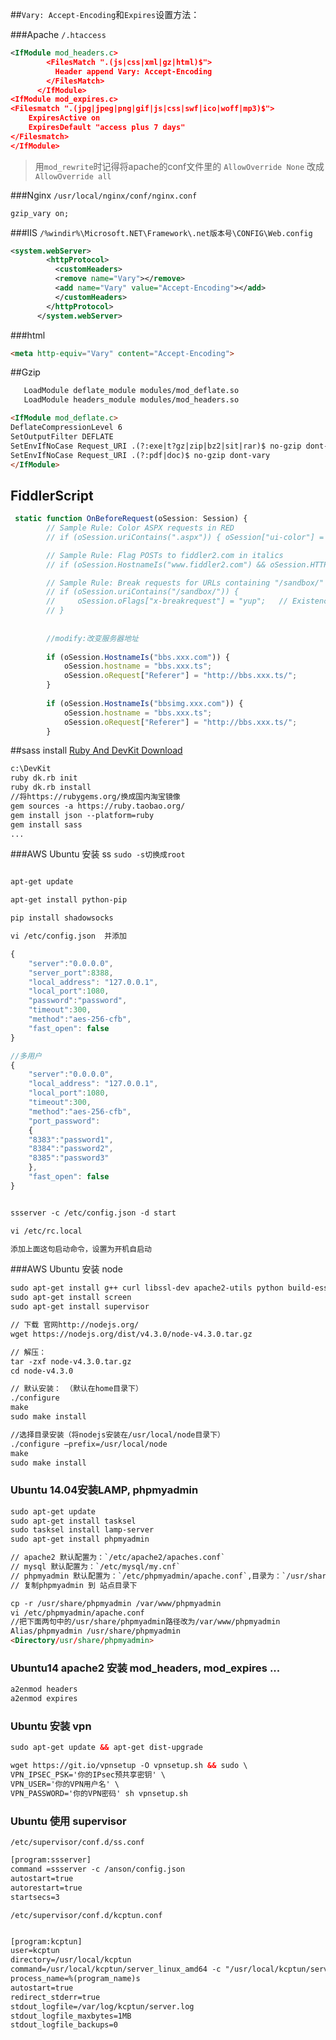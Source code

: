 ##`Vary: Accept-Encoding`和`Expires`设置方法：

###Apache `/.htaccess`
``` xml
<IfModule mod_headers.c>
        <FilesMatch ".(js|css|xml|gz|html)$">
          Header append Vary: Accept-Encoding
        </FilesMatch>
      </IfModule>
<IfModule mod_expires.c>
<Filesmatch ".(jpg|jpeg|png|gif|js|css|swf|ico|woff|mp3)$">
    ExpiresActive on
    ExpiresDefault "access plus 7 days"
</Filesmatch>
</IfModule>
```      
> 用`mod_rewrite`时记得将apache的conf文件<Directory>里的
> `AllowOverride None` 改成 `AllowOverride all`

###Nginx  `/usr/local/nginx/conf/nginx.conf`

``` xml
gzip_vary on;
```

###IIS `/%windir%\Microsoft.NET\Framework\.net版本号\CONFIG\Web.config`

``` xml
<system.webServer>
        <httpProtocol>
          <customHeaders>
          <remove name="Vary"></remove>
          <add name="Vary" value="Accept-Encoding"></add>
          </customHeaders>
        </httpProtocol>
      </system.webServer>
```

###html 
```html
<meta http-equiv="Vary" content="Accept-Encoding">
```
##Gzip

```html
   LoadModule deflate_module modules/mod_deflate.so
   LoadModule headers_module modules/mod_headers.so
```
```html
<IfModule mod_deflate.c>
DeflateCompressionLevel 6
SetOutputFilter DEFLATE
SetEnvIfNoCase Request_URI .(?:exe|t?gz|zip|bz2|sit|rar)$ no-gzip dont-vary
SetEnvIfNoCase Request_URI .(?:pdf|doc)$ no-gzip dont-vary
</IfModule>
```   

## FiddlerScript

```javascript
 static function OnBeforeRequest(oSession: Session) {
        // Sample Rule: Color ASPX requests in RED
        // if (oSession.uriContains(".aspx")) {	oSession["ui-color"] = "red";	}

        // Sample Rule: Flag POSTs to fiddler2.com in italics
        // if (oSession.HostnameIs("www.fiddler2.com") && oSession.HTTPMethodIs("POST")) {	oSession["ui-italic"] = "yup";	}

        // Sample Rule: Break requests for URLs containing "/sandbox/"
        // if (oSession.uriContains("/sandbox/")) {
        //     oSession.oFlags["x-breakrequest"] = "yup";	// Existence of the x-breakrequest flag creates a breakpoint; the "yup" value is unimportant.
        // }
        
        
        //modify:改变服务器地址
        
        if (oSession.HostnameIs("bbs.xxx.com")) {	
            oSession.hostname = "bbs.xxx.ts";            
            oSession.oRequest["Referer"] = "http://bbs.xxx.ts/";            
        }
        
        if (oSession.HostnameIs("bbsimg.xxx.com")) {	
            oSession.hostname = "bbs.xxx.ts";            
            oSession.oRequest["Referer"] = "http://bbs.xxx.ts/";            
        }
```

##sass install [Ruby And DevKit Download](http://rubyinstaller.org/downloads/)

``` html
c:\DevKit 
ruby dk.rb init
ruby dk.rb install
//将https://rubygems.org/换成国内淘宝镜像
gem sources -a https://ruby.taobao.org/
gem install json --platform=ruby
gem install sass
...

```

###AWS Ubuntu 安装 ss  `sudo -s切换成root`
``` html

apt-get update

apt-get install python-pip

pip install shadowsocks

vi /etc/config.json  并添加 
```
``` javascript
{
    "server":"0.0.0.0",
    "server_port":8388,
    "local_address": "127.0.0.1",
    "local_port":1080,
    "password":"password",
    "timeout":300,
    "method":"aes-256-cfb",
    "fast_open": false
}

//多用户
{
    "server":"0.0.0.0",
    "local_address": "127.0.0.1",
    "local_port":1080,
    "timeout":300,
    "method":"aes-256-cfb",
    "port_password":
	{
	"8383":"password1",
	"8384":"password2",
	"8385":"password3"
	},
    "fast_open": false
}
```
``` html

ssserver -c /etc/config.json -d start

vi /etc/rc.local

添加上面这句启动命令，设置为开机自启动

```     

###AWS Ubuntu 安装 node

``` html
sudo apt-get install g++ curl libssl-dev apache2-utils python build-essential gcc 
sudo apt-get install screen
sudo apt-get install supervisor

// 下载 官网http://nodejs.org/
wget https://nodejs.org/dist/v4.3.0/node-v4.3.0.tar.gz

// 解压：
tar -zxf node-v4.3.0.tar.gz
cd node-v4.3.0

// 默认安装： （默认在home目录下）
./configure 
make 
sudo make install 

//选择目录安装（将nodejs安装在/usr/local/node目录下）
./configure –prefix=/usr/local/node 
make 
sudo make install 

```  
### Ubuntu 14.04安装LAMP, phpmyadmin
``` html
sudo apt-get update
sudo apt-get install tasksel
sudo tasksel install lamp-server
sudo apt-get install phpmyadmin

// apache2 默认配置为：`/etc/apache2/apaches.conf`
// mysql 默认配置为：`/etc/mysql/my.cnf`
// phpmyadmin 默认配置为：`/etc/phpmyadmin/apache.conf`,目录为：`/usr/share/phpmyadmin`
// 复制phpmyadmin 到 站点目录下

cp -r /usr/share/phpmyadmin /var/www/phpmyadmin
vi /etc/phpmyadmin/apache.conf
//把下面两句中的/usr/share/phpmyadmin路径改为/var/www/phpmyadmin
Alias/phpmyadmin /usr/share/phpmyadmin
<Directory/usr/share/phpmyadmin>
```
### Ubuntu14 apache2 安装 mod_headers, mod_expires ...

``` html
a2enmod headers 
a2enmod expires 
```
### Ubuntu 安装 vpn
```html
sudo apt-get update && apt-get dist-upgrade

wget https://git.io/vpnsetup -O vpnsetup.sh && sudo \
VPN_IPSEC_PSK='你的IPsec预共享密钥' \
VPN_USER='你的VPN用户名' \
VPN_PASSWORD='你的VPN密码' sh vpnsetup.sh
```

### Ubuntu 使用 supervisor
`/etc/supervisor/conf.d/ss.conf`

```html
[program:ssserver]
command =ssserver -c /anson/config.json
autostart=true
autorestart=true
startsecs=3

```

`/etc/supervisor/conf.d/kcptun.conf`

```html

[program:kcptun]
user=kcptun
directory=/usr/local/kcptun
command=/usr/local/kcptun/server_linux_amd64 -c "/usr/local/kcptun/server-config.json"
process_name=%(program_name)s
autostart=true
redirect_stderr=true
stdout_logfile=/var/log/kcptun/server.log
stdout_logfile_maxbytes=1MB
stdout_logfile_backups=0

```
